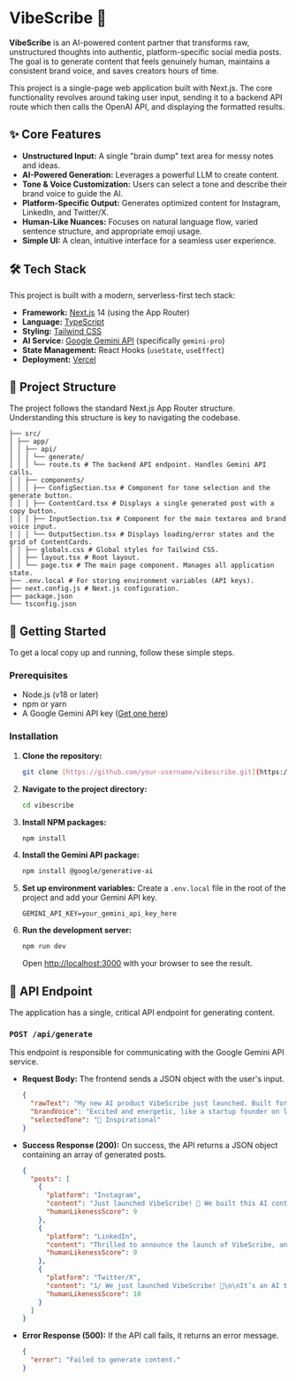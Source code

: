 # VibeScribe 🚀

**VibeScribe** is an AI-powered content partner that transforms raw, unstructured thoughts into authentic, platform-specific social media posts. The goal is to generate content that feels genuinely human, maintains a consistent brand voice, and saves creators hours of time.

This project is a single-page web application built with Next.js. The core functionality revolves around taking user input, sending it to a backend API route which then calls the OpenAI API, and displaying the formatted results.

## ✨ Core Features

- **Unstructured Input:** A single "brain dump" text area for messy notes and ideas.
- **AI-Powered Generation:** Leverages a powerful LLM to create content.
- **Tone & Voice Customization:** Users can select a tone and describe their brand voice to guide the AI.
- **Platform-Specific Output:** Generates optimized content for Instagram, LinkedIn, and Twitter/X.
- **Human-Like Nuances:** Focuses on natural language flow, varied sentence structure, and appropriate emoji usage.
- **Simple UI:** A clean, intuitive interface for a seamless user experience.

## 🛠️ Tech Stack

This project is built with a modern, serverless-first tech stack:

- **Framework:** [Next.js](https://nextjs.org/) 14 (using the App Router)
- **Language:** [TypeScript](https://www.typescriptlang.org/)
- **Styling:** [Tailwind CSS](https://tailwindcss.com/)
- **AI Service:** [Google Gemini API](https://ai.google.dev/) (specifically `gemini-pro`)
- **State Management:** React Hooks (`useState`, `useEffect`)
- **Deployment:** [Vercel](https://vercel.com/)

## 📂 Project Structure

The project follows the standard Next.js App Router structure. Understanding this structure is key to navigating the codebase.

```
├── src/
│ ├── app/
│ │ ├── api/
│ │ │ └── generate/
│ │ │ └── route.ts # The backend API endpoint. Handles Gemini API calls.
│ │ ├── components/
│ │ │ ├── ConfigSection.tsx # Component for tone selection and the generate button.
│ │ │ ├── ContentCard.tsx # Displays a single generated post with a copy button.
│ │ │ ├── InputSection.tsx # Component for the main textarea and brand voice input.
│ │ │ └── OutputSection.tsx # Displays loading/error states and the grid of ContentCards.
│ │ ├── globals.css # Global styles for Tailwind CSS.
│ │ ├── layout.tsx # Root layout.
│ │ └── page.tsx # The main page component. Manages all application state.
├── .env.local # For storing environment variables (API keys).
├── next.config.js # Next.js configuration.
├── package.json
└── tsconfig.json
```

## 🚀 Getting Started

To get a local copy up and running, follow these simple steps.

### Prerequisites

- Node.js (v18 or later)
- npm or yarn
- A Google Gemini API key ([Get one here](https://makersuite.google.com/app/apikey))

### Installation

1.  **Clone the repository:**
    ```sh
    git clone [https://github.com/your-username/vibescribe.git](https://github.com/your-username/vibescribe.git)
    ```
2.  **Navigate to the project directory:**
    ```sh
    cd vibescribe
    ```
3.  **Install NPM packages:**
    ```sh
    npm install
    ```
4.  **Install the Gemini API package:**
    ```sh
    npm install @google/generative-ai
    ```
5.  **Set up environment variables:**
    Create a `.env.local` file in the root of the project and add your Gemini API key.
    ```
    GEMINI_API_KEY=your_gemini_api_key_here
    ```
6.  **Run the development server:**
    ```sh
    npm run dev
    ```
    Open [http://localhost:3000](http://localhost:3000) with your browser to see the result.

## 🔌 API Endpoint

The application has a single, critical API endpoint for generating content.

### `POST /api/generate`

This endpoint is responsible for communicating with the Google Gemini API service.

- **Request Body:**
  The frontend sends a JSON object with the user's input.

  ```json
  {
    "rawText": "My new AI product VibeScribe just launched. Built for a buildathon. It turns ideas into social posts.",
    "brandVoice": "Excited and energetic, like a startup founder on launch day.",
    "selectedTone": "🚀 Inspirational"
  }
  ```

- **Success Response (200):**
  On success, the API returns a JSON object containing an array of generated posts.

  ```json
  {
    "posts": [
      {
        "platform": "Instagram",
        "content": "Just launched VibeScribe! 🚀 We built this AI content partner during a buildathon to turn messy ideas into magic social posts. So proud of the team! #AI #ContentCreation #StartupLife #Buildathon",
        "humanLikenessScore": 9
      },
      {
        "platform": "LinkedIn",
        "content": "Thrilled to announce the launch of VibeScribe, an AI-powered tool designed to help creators and solopreneurs transform raw thoughts into authentic, platform-specific content.\n\nOur goal was to solve the 'blank page' problem and create an AI that enhances, rather than replaces, the human voice. Excited for the journey ahead.\n\n#AI #SaaS #ContentMarketing #ProductLaunch",
        "humanLikenessScore": 9
      },
      {
        "platform": "Twitter/X",
        "content": "1/ We just launched VibeScribe! 🚀\n\nIt’s an AI tool born out of a buildathon that turns your brain dumps into clean, human-like social media posts for IG, LinkedIn, and more.\n\nNo more robotic content.",
        "humanLikenessScore": 10
      }
    ]
  }
  ```

- **Error Response (500):**
  If the API call fails, it returns an error message.
  ```json
  {
    "error": "Failed to generate content."
  }
  ```
